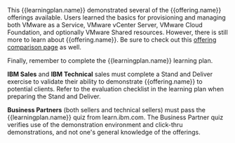 This {{learningplan.name}} demonstrated several of the {{offering.name}} offerings available. Users learned the basics for provisioning and managing both VMware as a Service, VMware vCenter Server, VMware Cloud Foundation, and optionally VMware Shared resources. However, there is still more to learn about {{offering.name}}. Be sure to check out this <a href="https://cloud.ibm.com/vmware/compare_offerings" target="_blank">offering comparison page</a> as well.

Finally, remember to complete the {{learningplan.name}} learning plan.

**IBM Sales** and **IBM Technical** sales must complete a Stand and Deliver exercise to validate their ability to demonstrate {{offering.name}} to potential clients. Refer to the evaluation checklist in the learning plan when preparing the Stand and Deliver.

**Business Partners** (both sellers and technical sellers) must pass the {{learningplan.name}} quiz from learn.ibm.com. The Business Partner quiz verifies use of the demonstration environment and click-thru demonstrations, and not one's general knowledge of the offerings.
